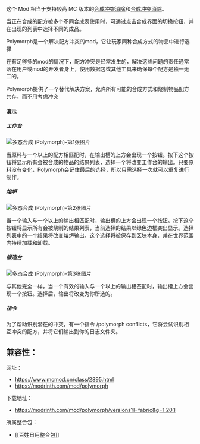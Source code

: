 这个 Mod 相当于支持较高 MC 版本的[合成冲突消除](http://www.mcmod.cn/class/630.html)和[合成冲突消除](https://www.mcmod.cn/class/4999.html "合成冲突消除（ID：4999）")。  

当正在合成的配方被多个不同合成表使用时，可通过点击合成界面的切换按钮，并在出现的列表中选择不同的成品。

Polymorph是一个解决配方冲突的mod，它让玩家同种合成方式的物品中进行选择

在有足够多的mod的情况下，配方冲突是经常发生的，解决这些问题的责任通常落在用户或mod的开发者身上，使用数据包或其他工具来确保每个配方是独一无二的。

Polymorph提供了一个替代解决方案，允许所有可能的合成方式和烧制物品配方共存，而不用考虑冲突
#### **演示**

##### **工作台**  
![多态合成 (Polymorph)-第1张图片](https://i.mcmod.cn/editor/upload/20211031/1635646027_318822_DGUC.gif)

当原料与一个以上的配方相匹配时，在输出槽的上方会出现一个按钮。按下这个按钮将显示所有会被合成的物品的结果列表，选择一个将改变工作台的输出。只要原料没有变化，Polymorph会记住最后的选择，所以只需选择一次就可以重复进行制作。
##### **熔炉**

![多态合成 (Polymorph)-第2张图片](https://i.mcmod.cn/editor/upload/20211031/1635646027_318822_SGTE.gif)

当一个输入与一个以上的输出相匹配时，输出槽的上方会出现一个按钮。按下这个按钮将显示所有会被烧制的结果列表，当前选择的结果以绿色边框突出显示。选择列表中的一个结果将改变熔炉输出。这个选择将被保存到区块本身，并在世界范围内持续加载和卸载。
##### **锻造台**

![多态合成 (Polymorph)-第3张图片](https://i.mcmod.cn/editor/upload/20220516/1652685023_301893_eTLT.webp)

与其他完全一样，当一个有效的输入与一个以上的输出相匹配时，输出槽上方会出现一个按钮。选择后，输出将改变为你所选的。  
##### **指令**

为了帮助识别潜在的冲突，有一个指令 /polymorph conflicts，它将尝试识别相互冲突的配方，并将它们输出到你的日志文件夹。

兼容性：
- 

网址：
- https://www.mcmod.cn/class/2895.html
- https://modrinth.com/mod/polymorph

下载地址：
- https://modrinth.com/mod/polymorph/versions?l=fabric&g=1.20.1

所属整合包：
- [[百姓日用整合包]]